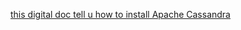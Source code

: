 [this digital doc tell u how to install Apache Cassandra](https://www.digitalocean.com/community/tutorials/how-to-install-cassandra-and-run-a-single-node-cluster-on-a-ubuntu-vps)
